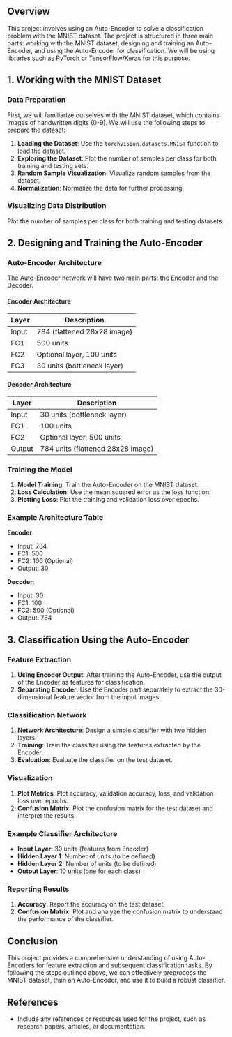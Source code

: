 ## Overview

This project involves using an Auto-Encoder to solve a classification problem with the MNIST dataset. The project is structured in three main parts: working with the MNIST dataset, designing and training an Auto-Encoder, and using the Auto-Encoder for classification. We will be using libraries such as PyTorch or TensorFlow/Keras for this purpose.

## 1. Working with the MNIST Dataset

### Data Preparation

First, we will familiarize ourselves with the MNIST dataset, which contains images of handwritten digits (0-9). We will use the following steps to prepare the dataset:

1. **Loading the Dataset**: Use the `torchvision.datasets.MNIST` function to load the dataset.
2. **Exploring the Dataset**: Plot the number of samples per class for both training and testing sets.
3. **Random Sample Visualization**: Visualize random samples from the dataset.
4. **Normalization**: Normalize the data for further processing.

### Visualizing Data Distribution

Plot the number of samples per class for both training and testing datasets.

## 2. Designing and Training the Auto-Encoder

### Auto-Encoder Architecture

The Auto-Encoder network will have two main parts: the Encoder and the Decoder.

#### Encoder Architecture

| Layer | Description             |
|-------|-------------------------|
| Input | 784 (flattened 28x28 image) |
| FC1   | 500 units               |
| FC2   | Optional layer, 100 units |
| FC3   | 30 units (bottleneck layer) |

#### Decoder Architecture

| Layer | Description             |
|-------|-------------------------|
| Input | 30 units (bottleneck layer) |
| FC1   | 100 units               |
| FC2   | Optional layer, 500 units |
| Output| 784 units (flattened 28x28 image) |

### Training the Model

1. **Model Training**: Train the Auto-Encoder on the MNIST dataset.
2. **Loss Calculation**: Use the mean squared error as the loss function.
3. **Plotting Loss**: Plot the training and validation loss over epochs.

### Example Architecture Table

**Encoder**:
- Input: 784
- FC1: 500
- FC2: 100 (Optional)
- Output: 30

**Decoder**:
- Input: 30
- FC1: 100
- FC2: 500 (Optional)
- Output: 784

## 3. Classification Using the Auto-Encoder

### Feature Extraction

1. **Using Encoder Output**: After training the Auto-Encoder, use the output of the Encoder as features for classification.
2. **Separating Encoder**: Use the Encoder part separately to extract the 30-dimensional feature vector from the input images.

### Classification Network

1. **Network Architecture**: Design a simple classifier with two hidden layers.
2. **Training**: Train the classifier using the features extracted by the Encoder.
3. **Evaluation**: Evaluate the classifier on the test dataset.

### Visualization

1. **Plot Metrics**: Plot accuracy, validation accuracy, loss, and validation loss over epochs.
2. **Confusion Matrix**: Plot the confusion matrix for the test dataset and interpret the results.

### Example Classifier Architecture

- **Input Layer**: 30 units (features from Encoder)
- **Hidden Layer 1**: Number of units (to be defined)
- **Hidden Layer 2**: Number of units (to be defined)
- **Output Layer**: 10 units (one for each class)

### Reporting Results

1. **Accuracy**: Report the accuracy on the test dataset.
2. **Confusion Matrix**: Plot and analyze the confusion matrix to understand the performance of the classifier.

## Conclusion

This project provides a comprehensive understanding of using Auto-Encoders for feature extraction and subsequent classification tasks. By following the steps outlined above, we can effectively preprocess the MNIST dataset, train an Auto-Encoder, and use it to build a robust classifier.

## References

- Include any references or resources used for the project, such as research papers, articles, or documentation.